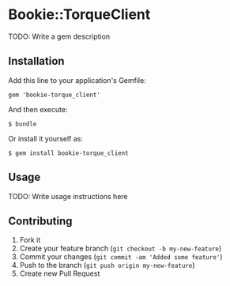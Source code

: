 # Bookie::TorqueClient

TODO: Write a gem description

## Installation

Add this line to your application's Gemfile:

    gem 'bookie-torque_client'

And then execute:

    $ bundle

Or install it yourself as:

    $ gem install bookie-torque_client

## Usage

TODO: Write usage instructions here

## Contributing

1. Fork it
2. Create your feature branch (`git checkout -b my-new-feature`)
3. Commit your changes (`git commit -am 'Added some feature'`)
4. Push to the branch (`git push origin my-new-feature`)
5. Create new Pull Request

